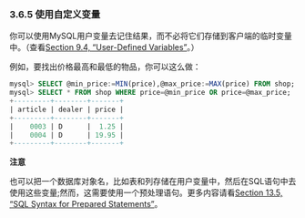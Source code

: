 ### 3.6.5 使用自定义变量
你可以使用MySQL用户变量去记住结果，而不必将它们存储到客户端的临时变量中。（查看[Section 9.4, “User-Defined Variables”](#)。）

例如，要找出价格最高和最低的物品，你可以这么做：
```SQL
mysql> SELECT @min_price:=MIN(price),@max_price:=MAX(price) FROM shop;
mysql> SELECT * FROM shop WHERE price=@min_price OR price=@max_price;
+---------+--------+-------+
| article | dealer | price |
+---------+--------+-------+
|    0003 | D      |  1.25 |
|    0004 | D      | 19.95 |
+---------+--------+-------+
```
**注意**

也可以把一个数据库对象名，比如表和列存储在用户变量中，然后在SQL语句中去使用这些变量;然而，这需要使用一个预处理语句。更多内容请看[Section 13.5, “SQL Syntax for Prepared Statements”](#)。
